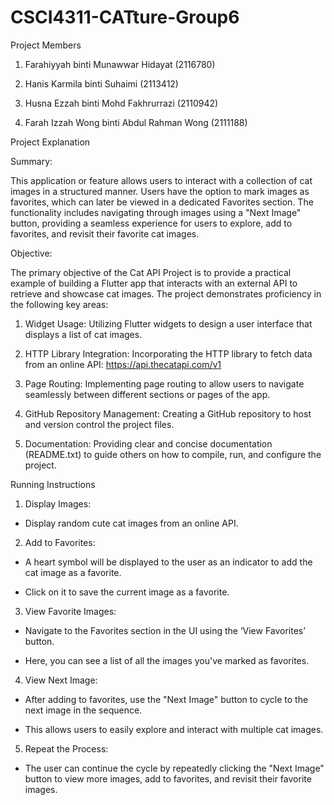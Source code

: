 # CSCI4311-CATture-Group6

Project Members

1. Farahiyyah binti Munawwar Hidayat (2116780)

2. Hanis Karmila binti Suhaimi (2113412)

3. Husna Ezzah binti Mohd Fakhrurrazi (2110942)

4. Farah Izzah Wong binti Abdul Rahman Wong (2111188)

Project Explanation

Summary:

This application or feature allows users to interact with a collection of cat images in a structured manner. Users have the option to mark images as favorites, which can later be viewed in a dedicated Favorites section. The functionality includes navigating through images using a "Next Image" button, providing a seamless experience for users to explore, add to favorites, and revisit their favorite cat images.

Objective:

The primary objective of the Cat API Project is to provide a practical example of building a Flutter app that interacts with an external API to retrieve and showcase cat images. The project demonstrates proficiency in the following key areas:

  1. Widget Usage: Utilizing Flutter widgets to design a user interface that displays a list of cat images.

  2. HTTP Library Integration: Incorporating the HTTP library to fetch data from an online API: https://api.thecatapi.com/v1

  3. Page Routing: Implementing page routing to allow users to navigate seamlessly between different sections or pages of the app.

  4. GitHub Repository Management: Creating a GitHub repository to host and version control the project files.

  5. Documentation: Providing clear and concise documentation (README.txt) to guide others on how to compile, run, and configure the project.

Running Instructions

  1. Display Images:
  - Display random cute cat images from an online API. 

  2. Add to Favorites:
  - A heart symbol will be displayed to the user as an indicator to add the cat image as a favorite. 

  - Click on it to save the current image as a favorite.

  3. View Favorite Images:

  - Navigate to the Favorites section in the UI using the ‘View Favorites’ button.

  - Here, you can see a list of all the images you've marked as favorites.

  4. View Next Image:

  - After adding to favorites, use the "Next Image" button to cycle to the next image in the sequence.

  - This allows users to easily explore and interact with multiple cat images.

  5. Repeat the Process:

  - The user can continue the cycle by repeatedly clicking the "Next Image" button to view more images, add to favorites, and revisit their favorite images.

